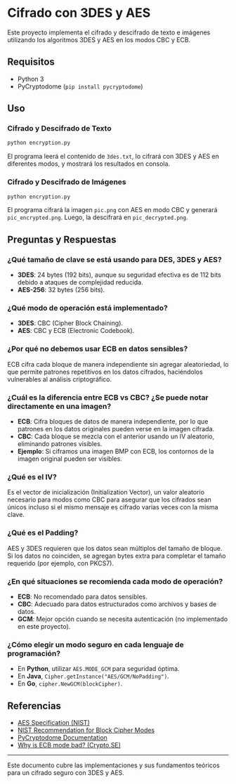 # Cifrado con 3DES y AES

Este proyecto implementa el cifrado y descifrado de texto e imágenes utilizando los algoritmos 3DES y AES en los modos CBC y ECB.

## Requisitos
- Python 3
- PyCryptodome (`pip install pycryptodome`)

## Uso

### Cifrado y Descifrado de Texto
```python
python encryption.py
```
El programa leerá el contenido de `3des.txt`, lo cifrará con 3DES y AES en diferentes modos, y mostrará los resultados en consola.

### Cifrado y Descifrado de Imágenes
```python
python encryption.py
```
El programa cifrará la imagen `pic.png` con AES en modo CBC y generará `pic_encrypted.png`. Luego, la descifrará en `pic_decrypted.png`.

## Preguntas y Respuestas

### ¿Qué tamaño de clave se está usando para DES, 3DES y AES?
- **3DES**: 24 bytes (192 bits), aunque su seguridad efectiva es de 112 bits debido a ataques de complejidad reducida.
- **AES-256**: 32 bytes (256 bits).

### ¿Qué modo de operación está implementado?
- **3DES**: CBC (Cipher Block Chaining).
- **AES**: CBC y ECB (Electronic Codebook).

### ¿Por qué no debemos usar ECB en datos sensibles?
ECB cifra cada bloque de manera independiente sin agregar aleatoriedad, lo que permite patrones repetitivos en los datos cifrados, haciéndolos vulnerables al análisis criptográfico.

### ¿Cuál es la diferencia entre ECB vs CBC? ¿Se puede notar directamente en una imagen?
- **ECB**: Cifra bloques de datos de manera independiente, por lo que patrones en los datos originales pueden verse en la imagen cifrada.
- **CBC**: Cada bloque se mezcla con el anterior usando un IV aleatorio, eliminando patrones visibles.
- **Ejemplo**: Si ciframos una imagen BMP con ECB, los contornos de la imagen original pueden ser visibles.

### ¿Qué es el IV?
Es el vector de inicialización (Initialization Vector), un valor aleatorio necesario para modos como CBC para asegurar que los cifrados sean únicos incluso si el mismo mensaje es cifrado varias veces con la misma clave.

### ¿Qué es el Padding?
AES y 3DES requieren que los datos sean múltiplos del tamaño de bloque. Si los datos no coinciden, se agregan bytes extra para completar el tamaño requerido (por ejemplo, con PKCS7).

### ¿En qué situaciones se recomienda cada modo de operación?
- **ECB**: No recomendado para datos sensibles.
- **CBC**: Adecuado para datos estructurados como archivos y bases de datos.
- **GCM**: Mejor opción cuando se necesita autenticación (no implementado en este proyecto).

### ¿Cómo elegir un modo seguro en cada lenguaje de programación?
- En **Python**, utilizar `AES.MODE_GCM` para seguridad óptima.
- En **Java**, `Cipher.getInstance("AES/GCM/NoPadding")`.
- En **Go**, `cipher.NewGCM(blockCipher)`.

## Referencias
- [AES Specification (NIST)](https://nvlpubs.nist.gov/nistpubs/FIPS/NIST.FIPS.197.pdf)
- [NIST Recommendation for Block Cipher Modes](https://nvlpubs.nist.gov/nistpubs/SpecialPublications/NIST.SP.800-38A.pdf)
- [PyCryptodome Documentation](https://www.pycryptodome.org/)
- [Why is ECB mode bad? (Crypto.SE)](https://crypto.stackexchange.com/questions/20941/why-shouldnt-i-use-ecb-encryption)

---
Este documento cubre las implementaciones y sus fundamentos teóricos para un cifrado seguro con 3DES y AES.

